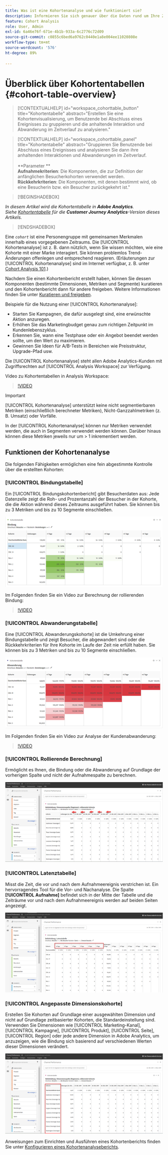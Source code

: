 ```yaml
---
title: Was ist eine Kohortenanalyse und wie funktioniert sie?
description: Informieren Sie sich genauer über die Daten rund um Ihre Zielgruppe und unterteilen Sie sie mit der Kohortenanalyse in die zugehörigen Gruppen. Erfahren Sie mehr über die Kohortenanalyse in Analysis Workspace.
feature: Cohort Analysis
role: User, Admin
exl-id: 6a46e76f-671e-4b1b-933a-6c2776c72d09
source-git-commit: c0855c6bed6a9762c0440e1a8e004ee11020808e
workflow-type: tm+mt
source-wordcount: '576'
ht-degree: 89%

---
```


# Überblick über Kohortentabellen {#cohort-table-overview}


<!-- markdownlint-disable MD034 -->

>[!CONTEXTUALHELP]
>id="workspace_cohorttable_button"
>title="Kohortentabelle"
>abstract="Erstellen Sie eine Kohortenvisualisierung, um Benutzende bei Abschluss eines Ereignisses zu gruppieren und die anhaltende Interaktion und Abwanderung im Zeitverlauf zu analysieren."

<!-- markdownlint-enable MD034 -->

<!-- markdownlint-disable MD034 -->

>[!CONTEXTUALHELP]
>id="workspace_cohorttable_panel"
>title="Kohortentabelle"
>abstract="Gruppieren Sie Benutzende bei Abschluss eines Ereignisses und analysieren Sie dann ihre anhaltenden Interaktionen und Abwanderungen im Zeitverlauf.<br/><br/>**Parameter **<br/>**Aufnahmekriterien**: Die Komponenten, die zur Definition der anfänglichen Besucherkohorten verwendet werden.<br/>**Rückkehrkriterien**: Die Komponenten, mit denen bestimmt wird, ob eine Besucherin bzw. ein Besucher zurückgekehrt ist."

<!-- markdownlint-enable MD034 -->


>[!BEGINSHADEBOX]

*In diesem Artikel wird die Kohortentabelle in **Adobe Analytics**.<br/>Siehe [Kohortentabelle](https://experienceleague.adobe.com/en/docs/analytics-platform/using/cja-workspace/visualizations/cohort-table/cohort-analysis) für die **Customer Journey Analytics**-Version dieses Artikels.*

>[!ENDSHADEBOX]

Eine *`cohort`* ist eine Personengruppe mit gemeinsamen Merkmalen innerhalb eines vorgegebenen Zeitraums. Die [!UICONTROL Kohortenanalyse] ist z. B. dann nützlich, wenn Sie wissen möchten, wie eine Kohorte mit einer Marke interagiert. Sie können problemlos Trend-Änderungen offenlegen und entsprechend reagieren. (Erläuterungen zur [!UICONTROL Kohortenanalyse] sind im Internet verfügbar, z. B. unter [Cohort Analysis 101](https://de.wikipedia.org/wiki/Cohort_analysis).)

Nachdem Sie einen Kohortenbericht erstellt haben, können Sie dessen Komponenten (bestimmte Dimensionen, Metriken und Segmente) kuratieren und den Kohortenbericht dann für andere freigeben. Weitere Informationen finden Sie unter [Kuratieren und freigeben](/help/analyze/analysis-workspace/curate-share/curate.md).

Beispiele für die Nutzung einer [!UICONTROL Kohortenanalyse]:

* Starten Sie Kampagnen, die dafür ausgelegt sind, eine erwünschte Aktion anzuregen.
* Erhöhen Sie das Marketingbudget genau zum richtigen Zeitpunkt im Kundenlebenszyklus.
* Erkennen Sie, wann eine Testphase oder ein Angebot beendet werden sollte, um den Wert zu maximieren.
* Gewinnen Sie Ideen für A/B-Tests in Bereichen wie Preisstruktur, Upgrade-Pfad usw.

Die [!UICONTROL Kohortenanalyse] steht allen Adobe Analytics-Kunden mit Zugriffsrechten auf [!UICONTROL Analysis Workspace] zur Verfügung.

Video zu Kohortentabellen in Analysis Workspace:

>[!VIDEO](https://video.tv.adobe.com/v/25965/?quality=12)

>[!IMPORTANT]
>
>[!UICONTROL Kohortenanalyse] unterstützt keine nicht segmentierbaren Metriken (einschließlich berechneter Metriken), Nicht-Ganzzahlmetriken (z. B. Umsatz) oder Vorfälle.
>
>In der [!UICONTROL Kohortenanalyse] können nur Metriken verwendet werden, die auch in Segmenten verwendet werden können. Darüber hinaus können diese Metriken jeweils nur um > 1 inkrementiert werden.

## Funktionen der Kohortenanalyse

Die folgenden Fähigkeiten ermöglichen eine fein abgestimmte Kontrolle über die erstellten Kohorten:

### [!UICONTROL Bindungstabelle]

Ein [!UICONTROL Bindungskohortenbericht] gibt Besucherdaten aus: Jede Datenzelle zeigt die Roh- und Prozentanzahl der Besucher in der Kohorte, die die Aktion während dieses Zeitraums ausgeführt haben. Sie können bis zu 3 Metriken und bis zu 10 Segmente einschließen.

![](assets/retention-report.png)

Im Folgenden finden Sie ein Video zur Berechnung der rollierenden Bindung:

>[!VIDEO](https://video.tv.adobe.com/v/25962/?quality=12)

### [!UICONTROL Abwanderungstabelle]

Eine [!UICONTROL Abwanderungskohorte] ist die Umkehrung einer Bindungstabelle und zeigt Besucher, die abgewandert sind oder die Rückkehrkriterien für Ihre Kohorte im Laufe der Zeit nie erfüllt haben. Sie können bis zu 3 Metriken und bis zu 10 Segmente einschließen.

![](assets/churn-report.png)

Im Folgenden finden Sie ein Video zur Analyse der Kundenabwanderung:

>[!VIDEO](https://video.tv.adobe.com/v/25966/?quality=12)

### [!UICONTROL Rollierende Berechnung]

Ermöglicht es Ihnen, die Bindung oder die Abwanderung auf Grundlage der vorherigen Spalte und nicht der Aufnahmespalte zu berechnen.

![](assets/cohort-rolling-calculation.png)

### [!UICONTROL Latenztabelle]

Misst die Zeit, die vor und nach dem Aufnahmeereignis verstrichen ist. Ein hervorragendes Tool für die Vor- und Nachanalyse. Die Spalte **[!UICONTROL Aufnahme]** befindet sich in der Mitte der Tabelle und die Zeiträume vor und nach dem Aufnahmeereignis werden auf beiden Seiten angezeigt.

![](assets/cohort-latency.png)

### [!UICONTROL Angepasste Dimensionskohorte]

Erstellen Sie Kohorten auf Grundlage einer ausgewählten Dimension und nicht auf Grundlage zeitbasierter Kohorten, die Standardeinstellung sind. Verwenden Sie Dimensionen wie [!UICONTROL Marketing-Kanal], [!UICONTROL Kampagne], [!UICONTROL Produkt], [!UICONTROL Seite], [!UICONTROL Region] oder jede andere Dimension in Adobe Analytics, um anzuzeigen, wie die Bindung sich basierend auf verschiedenen Werten dieser Dimensionen verändert.

![](assets/cohort-customizable-cohort-row.png)

Anweisungen zum Einrichten und Ausführen eines Kohortenberichts finden Sie unter [Konfigurieren eines Kohortenanalyseberichts](/help/analyze/analysis-workspace/visualizations/cohort-table/t-cohort.md).
